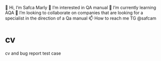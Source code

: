 👋 Hi, I’m Safca Marly
👀 I’m interested in QA manual
🌱 I’m currently learning AQA
💞️ I’m looking to collaborate on companies that are looking for a specialist in the direction of a Qa manual
📫 How to reach me TG @safcam
# cv
cv and bug report
test case

